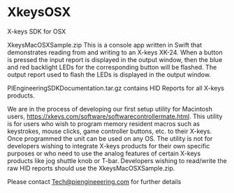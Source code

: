 # XkeysOSX
X-keys SDK for OSX

XkeysMacOSXSample.zip
This is a console app written in Swift that demonstrates reading from and writing to an X-keys XK-24. When a button is pressed the input report is displayed in the output window, then the blue and red backlight LEDs for the corresponding button will be flashed. The output report used to flash the LEDs is displayed in the output window.

PIEngineeringSDKDocumentation.tar.gz contains HID Reports for all X-keys products.

We are in the process of developing our first setup utility for Macintosh users, https://xkeys.com/software/softwarecontrollermate.html. This utility is for users who wish to program memory resident macros such as keystrokes, mouse clicks, game controller buttons, etc. to their X-keys. Once programmed the unit can be used on any OS. The utility is not for developers wishing to integrate X-keys products for their own specific purposes or who need to use the analog features of certain X-keys products like jog shuttle knob or T-bar. Developers wishing to read/write the raw HID reports should use the XkeysMacOSXSample.zip.

Please contact Tech@piengineeering.com for further details
